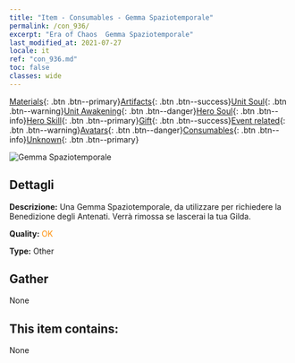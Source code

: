 ```yaml
---
title: "Item - Consumables - Gemma Spaziotemporale"
permalink: /con_936/
excerpt: "Era of Chaos  Gemma Spaziotemporale"
last_modified_at: 2021-07-27
locale: it
ref: "con_936.md"
toc: false
classes: wide
---
```

 [Materials](/ItemsIT/){: .btn .btn--primary}[Artifacts](/ItemsIT/Artifacts/){: .btn .btn--success}[Unit Soul](/ItemsIT/UnitSoul/){: .btn .btn--warning}[Unit Awakening](/ItemsIT/UnitAwakening/){: .btn .btn--danger}[Hero Soul](/ItemsIT/HeroSoul/){: .btn .btn--info}[Hero Skill](/ItemsIT/HeroSkill/){: .btn .btn--primary}[Gift](/ItemsIT/Gift/){: .btn .btn--success}[Event related](/ItemsIT/Events/){: .btn .btn--warning}[Avatars](/ItemsIT/Avatars/){: .btn .btn--danger}[Consumables](/ItemsIT/Consumables/){: .btn .btn--info}[Unknown](/ItemsIT/Unknown/){: .btn .btn--primary}

 ![Gemma Spaziotemporale](/images/t/i_40024.png)

## Dettagli
 **Descrizione:** Una Gemma Spaziotemporale, da utilizzare per richiedere la Benedizione degli Antenati. Verrà rimossa se lascerai la tua Gilda.

 **Quality:** <span style="color: #FF8C00">OK</span>

 **Type:** Other

## Gather

  None

## This item contains:

  None

